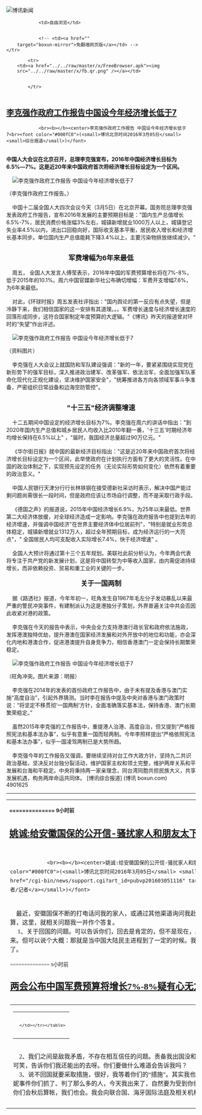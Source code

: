 

<img src="../../raw/master/x/logo_40.gif" alt="博讯新闻"/>
<table>
    <tr>
                
                <td>自由浏览</td>
        
        
                <!-- <td><a href=""
        target="boxun-mirror">免翻墙网页版</a></td> -->
    </tr>
    
            <tr>
        <td><a href="../../raw/master/x/FreeBrowser.apk"><img
        src="../../raw/master/x/fb.qr.png" /></a></td>

        
            </tr>
</table>
<h2>
	<a href="http://www.boxun.com/news/gb/china/2016/03/201603051625.shtml" target="boxun-mirror">李克强作政府工作报告中国设今年经济增长低于7</a>
</h2>
<p><tr>
<td class="F11" colspan="2" style="line-height:18pt; font-family:宋体; font-size: 12pt;padding:10px;border-top:0"> 

                <br><b></b><center>李克强作政府工作报告 中国设今年经济增长低于7<br><font color="#000fC0">(<small>博讯北京时间2016年3月05日</small> <small>综合报道</small>)</font>
</center>
                <!--bodystart--> <br><b> 中国人大会议在北京召开，总理李克强宣布，2016年中国经济增长目标为6.5%―7%。这是近20年来中国政府首次将经济增长目标设定为一个区间。</b><br>
    <br>
    <img src="http://www.boxun.com/news/images/2016/03/201603051625china1.jpg" alt="李克强作政府工作报告 中国设今年经济增长低于7"><p>（李克强作政府工作报告。）<br>
    <br>
    中国十二届全国人大四次会议今天（3月5日）在北京开幕。国务院总理李克强发表政府工作报告，宣布2016年发展的主要预期目标是："国内生产总值增长6.5%-7%，居民消费价格涨幅3%左右，城镇新增就业1000万人以上，城镇登记失业率4.5%以内，进出口回稳向好，国际收支基本平衡，居民收入增长和经济增长基本同步。单位国内生产总值能耗下降3.4%以上，主要污染物排放继续减少。"<br>
    <br></p>
<center><font size="4"><b>军费增幅为6年来最低</b></font></center>
<br>
    周五， 全国人大发言人傅莹表示，2016年中国的军费预算增长将在7%-8%，低于2015年的10.1%。周六中国官媒新华社公布确切增幅：军费开支增幅7.6%，为6年来最低。<br>
    <br>
    对此，《环球时报》周五发表社评指出："国内舆论的第一反应有点失望，但是冷静下来，我们相信国家的这一安排有其道理。。。军费增长速度与经济增长速度的回落形成同步，这符合国家制定年度预算的大逻辑。"《博讯》昨天的报道曾对环时的“失望”作出评述。<br>
    <br>
    <img src="http://www.boxun.com/news/images/2016/03/201603051625china2.jpg" alt="李克强作政府工作报告 中国设今年经济增长低于7"><p>（资料图片）<br>
    <br>
    李克强在人大会议上就国防和军队建设强调："新的一年，要紧紧围绕实现党在新形势下的强军目标，深入推进政治建军、改革强军、依法治军，全面加强军队革命化现代化正规化建设，坚决维护国家安全"，"统筹推进各方向各领域军事斗争准备，严密组织日常战备和边海空防管控"。<br>
    <br></p>
<center><font size="4"><b>"十三五"经济调整增速</b></font></center>
<br>
    十二五期间中国设定的经济增长目标为7%。李克强在周六的讲话中指出："到2020年国内生产总值和城乡居民人均收入比2010年翻一番，'十三五'时期经济年均增长保持在6.5%以上" ，"届时，我国经济总量超过90万亿元。"<br>
    <br>
    《华尔街日报》就中国的最新经济目标指出："这是近20年来中国政府首次将经济增长目标设定为一个区间，此举使政府在计划执行方面有了更大的灵活性。在中国的政治体制之下，实现预先设定的任务（无论实际形势如何变化）依然有着重要的政治意义。"<br>
    <br>
    中国人民银行天津分行行长林铁钢在接受德新社采访时表示，解决中国产能过剩问题尚需很长一段时间，但是政府应该让市场自行调整，而不是采取行政手段。<br>
    <br>
    《德国之声》的报道说，2015年中国经济增长6.9%，为25年以来最低。世界第二大经济体放缓，对全球经济造成一定影响。李克强在政府报告中也提到去年的经济增速，并强调中国经济"在世界主要经济体中位居前列"，"特别是就业形势总体稳定，城镇新增就业1312万人，超过全年预期目标，成为经济运行的一大亮点"，" 全国居民人均可支配收入实际增长7.4%，快于经济增速" 。<br>
    <br>
    全国人大预计将通过第十三个五年规划。美联社此前分析认为，今年两会代表将专注于共产党的新发展计划，这是将中国转型为中等收入国家，由内需促进持续增长，而非依赖投资、贸易和重工业的关键的一步。<br>
    <br><center><font size="4"><b>关于一国两制</b></font></center>
<br>
    据《路透社》报道，今年年初一，旺角发生自1967年毛左分子发动暴乱以来最严重的警民冲突事件，有建制派认为这是港独分子策划，外界普遍关注中共会否因此收紧对港的政策。<br>
    <br>
    李克强在今天的报告中表示，中央会全力支持港澳行政长官和政府依法施政，发挥港澳独特优劫，提升港澳在国家经济发展和对外开放中的地位和功能，亦会深化内地和港澳合作，促进港澳提升自身竞争力，相信香港澳门一定会保持长期繁荣稳定。<br>
    <br>
    <img src="http://www.boxun.com/news/images/2016/03/201603051625china3.jpg" alt="李克强作政府工作报告 中国设今年经济增长低于7"><p>（旺角冲突。图片来源：明报）<br>
    <br>
    李克强在2014年的发表的首份政府工作报告中，由于未有提及香港与澳门实施“高度自治”，引起外界猜测。当时李在报告中提及中央对香港与澳门政策时说：“将坚定不移贯彻‘一国两制’方针，全面准确落实基本法，保持香港、澳门长期繁荣稳定。”<br>
    <br>
    虽然2015年李克强的工作报告中，重提港人治港、高度自治，但又提到“严格按照宪法和基本法办事”，似乎有意重一国而轻两制。今年李照样提出“严格依照宪法和基本法办事”，似乎一国凌驾两制已是大势所趋。<br>
    <br>
    李克强今年的工作报告又强调，要继续坚持对台工作大政方针，坚持九二共识政治基础，坚决反对台独分裂活动，维护国家主权和领土完整，维护两岸关系和平发展和台海和平稳定。中央将秉持两一家亲理念，同台湾同胞共担民族大义，共享发展机遇，构务两岸命运共同体。
 [博讯综合报道] <!--bodyend-->(博讯 boxun.com) <br><!-- http://upload.bx.tl/news/temp14/201603050121511.jpg http://upload.bx.tl/news/temp14/201603050123281.jpg http://upload.bx.tl/news/temp14/201603050123282.jpg--> 4901625       
</p>
<hr>
<table width="620"><tr><td>
<b></p>
<p>
	<small> ============== 9小时前</small>
</p><h2>
	<a href="http://www.boxun.com/news/gb/pubvp/2016/03/201603051116.shtml" target="boxun-mirror">姚诚:给安徽国保的公开信-骚扰家人和朋友太下作</a>
</h2>
<p><tr><td class="F11" colspan="2" style="line-height:18pt; font-family:宋体; font-size: 12pt;padding:10px;border-top:0"> 

                <br><b></b><center>姚诚:给安徽国保的公开信-骚扰家人和朋友太下作<br><font color="#000fC0">(<small>博讯北京时间2016年3月05日</small> <small>首发 - <a href="/cgi-bin/news/support.cgi?art_id=pubvp201603051116" target="_new">支持此文作者/记者</a></small>)</font>
</center>
                <!--bodystart-->      <br>
    最近，安徽国保不断的打电话问我的家人，或通过其他渠道询问我赴美后的情况及今后的打算，这里，就相关问题我一并作个答复。<br>
     1、关于回国的问题。可以告诉你们，回去是肯定的，但不是现在，具体的日期我也定不下来。但可以说个大概：那就是当中国大陆民主进程到了一定的时候。我想这个日子也不会太远了。 
<table cellpadding="4" align="left" border="0" width="300" height="250"><tr><td>
<table cellpadding="2" cellspacing="0" border="0"><tr><td align="center" style="line-height:18pt; font-family:宋体; font-size: 10pt;padding:10px;border-top:0">

<!-- boxun.com_300x250_article-embed_chinese -->

<!-- boxun.com_300x250_article-embed_chinese -->
<div id="box006">
<script type="text/javascript">

</script>
</div>


     </td></tr></table>
</td></tr></table>
<br>
                       2、我们之间是敌我矛盾，不存在相互信任的问题。责备我出国没和你们打招呼，想想都可笑，告诉你们我还能出的去呀。你们要做什么难道会告诉我吗？<br>
    3、说不回国就要采取措施，很好，我等着你们的“措施”。其实我也有自己的“措施”。安妮事件你们抓了、判了那么多的人，今天我出来了，自然要为受到你们迫害的朋友们伸冤，你们会秋后算帐，我们也会。我会向联合国、海牙国际法庭及相关机构控告你们。<br>
    4、我没偷没抢，没杀人没放火，却因政治原因坐了两次牢。我帮助被拐儿童寻亲，做好事，做善事，你们不让；我在网上写点转点东西，你们恐哧；我和朋友吃个饭你们说是“饭醉”，一到你们认为的敏感日子就被旅游、被喝茶，住酒店你们骚扰，来个朋友说是传销，想抓就抓，毫无人性。我操，这还是人过的日子吗？（对不起，我爆粗口了）今天我好不容易跑了出来，怎么可能还会自投罗网？<br>
        5、来到美国后，我享受了自由，我不再担心因言而获罪了，不会再有警察敲门跟踪了，更不会无缘无故的进拘留所、看守所了。<br>
    最后，也奉劝你们几句：你们其实都是工具，捧着这碗饭，但完全可以将枪口抬高一寸，给自己留条后路，要知道中国的民主进程是任何人也阻挡不了的。我的行为只代表我自己，与家人和朋友无关。在此，也希望你们搞清眼前的状况，我现在并不在你们的战区，有种就</td></tr></p>
<p>
	<small> ============== 9小时前</small>
</p><h2>
	<a href="http://www.boxun.com/news/gb/china/2016/03/201603041714.shtml" target="boxun-mirror">两会公布中国军费预算将增长7%-8%疑有心无力</a>
</h2>
<p><tr>
<td class="F11" colspan="2" style="line-height:18pt; font-family:宋体; font-size: 12pt;padding:10px;border-top:0"> 

                <br><b></b><center>两会公布中国军费预算将增长7%-8% 疑有心无力<br><font color="#000fC0"><small>(博讯北京时间2016年3月04日 综合报道)</small></font>
</center>
            <!--bodystart-->      <img src="http://www.boxun.com/news/images/2016/03/201603041714china1.jpg" alt="两会公布中国军费预算将增长7%-8% 疑有心无力"><br>（中国军费预算普遍低于外界之前的预期。资料图片）<br>    <br>    今天（3月4日），中国全国人大四次会议新闻发言人、中国前外交部副部长傅莹表示，中国今年的军费预算将保持增长，但是增长的幅度比前几年要低，在7%-8%之间。<br>    <br>    今天上午在北京人民大会堂进行的中国全国人大四次会议新闻发布会上，傅莹回答外媒记者有关军费预算情况时给出的大致数据。称最后的具体数据将于3月5号开幕的人大会议上宣布。<br>    <br>    早前香港《南华早报》曾预计今年中国的国防预算增幅会在20%左右。中共《环球时报》随后发出回应，称并不敢奢望20%，但两位数的增长是要保持的。但是看来主子无暇顾及环时脸面，今天傅莹公布的数字打了环时一记耳光。<br>    <br>    环时今天发表“社评”，只能用软弱无力的辩解口气为7％－8％区间洗了一下地，称不到两位数的增长说明“中国决策者对国防力量保持强劲发展势头并且有能力捍卫国家安全充满信心。”还说明“国家重视经济建设和社会建设，致力于改善民生，视解决好国内矛盾为国家长治久安的战略出发点。”<br>    <br>    去年，中国的军费增长为10.1%，路透社说，约百分之7.5的增幅将是2010年来首次个位数的增长。<br>    <br><b><img src="http://www.boxun.com/news/images/2016/03/201603041714china2.jpg" alt="两会公布中国军费预算将增长7%-8% 疑有心无力"><br>（在经济下行的前提下，美国曾质疑中国是否还有钱发展军力。）</b><br>    <br>    《南华早报》早前的报道援引消息人士的话称，中国军费增加的可能原因包括了在东海和南海与邻国和美国的关系紧张加剧，这会让北京大幅增加国防预算。另外在全面军改的背景下，增加的国防预算要满足解放军军改中大量裁军和改进作战效率所需的开支。<br><br><b>但据一名接近军方的消息人士向南早表示，对30万被裁官兵的补偿所需款项将不会被计入今年的国防预算，而这笔补偿款项的数额也不会公开。并且该消息在大陆网络上不允许被评论。</b><br>    <br>    据BBC报道，傅莹解释称，中国国防费预算的制定主要是考虑两个因素：一是中国国防建设的需要；二是中国经济发展的情况和财政收入的情况。<br>    <br>    2015年，中国国防预算同比增加了10.1%，为8869亿元人民币（约1361亿美元）。2014年的增幅为12.2%；2013年为10.7%。<br>    <br>    横向对比世界其它国家国防预算发现，美国2015年的国防预算为5970亿美元，约为中国的5倍。<br>    <br>    据德国之声说，中国领导人经常试图将国防开支与经济快速增长挂钩，为军队现代化提供依据。而过去一年中国GDP增长为6.9%，创25年来新低，预计2016年将继续放缓。<br>    <br>    所以现在公布的军费预算向GDP的增幅靠拢，可能仅仅在表达一个无奈的姿态。<br><br><b>德国之声说，尽管军费增长降低，但是随着中国周边局势日益紧张，中国从未吝啬对军队组建的投入，尤其在东、南海有争议海域。</b><br>    <br>    BBC的报道说，今年的2月下旬，澳大利亚总理特恩布尔表示为了应对中国在亚太地区的崛起，澳大利亚将在未来十年增加300亿澳元（约220亿美元）的国防预算。到2021至2022年，澳洲国防开支将增至1950亿澳元（约1426亿美元）。<br>    <br>    去年9月，中国国家主席习近平宣布，到2017年将裁军30万。裁军之后，解放军兵力将降至200万左右，但仍然是世界上规模最大的军队。<br>    <br>    但是，德媒分析，军改也引发了反对派中军官和士兵对其职位的担忧。<br><br> [博讯综合报道]  <!--(Modified on 2016/3/04)--> <!--bodyend-->       
           (博讯 boxun.com) <br><!-- http://upload.bx.tl/news/temp14/201603040204331.jpg http://upload.bx.tl/news/temp14/201603040211231.jpg--> 2171714       
<hr>
<table width="620"><tr><td>
<b></p>
<p>
	<small> ============== 1天前</small>
</p><h2>
	<a href="http://www.boxun.com/news/gb/china/2016/03/201603030103.shtml" target="boxun-mirror">独家：中纪委对辽宁杀回马枪矛头直指前省长陈政高请看博讯热点：反腐打老虎</a>
</h2>
<p><tr>
<td class="F11" colspan="2" style="line-height:18pt; font-family:宋体; font-size: 12pt;padding:10px;border-top:0"> 

                <br><b></b><center>独家：中纪委对辽宁杀回马枪 矛头直指前省长陈政高<br><font color="blue" size="2">请看博讯热点：<a href="/hot/tiger.shtml">反腐打老虎
</a></font><br><font color="#000fC0">(<small>博讯北京时间2016年3月03日</small> <small>首发 - <a href="/cgi-bin/news/support.cgi?art_id=china201603030103" target="_new">支持此文作者/记者</a></small>)</font>
</center>
                <!--bodystart-->     <img src="http://www.boxun.com/news/images/2016/03/201603030103china1.jpg" alt="独家：中纪委对辽宁杀回马枪 矛头直指前省长陈政高"><p>（陈政高在此轮巡视中是否能保不倒受到关注。资料图片）<br>
    <br>
    【博闻社独家】上月23日，中纪委公布2016年首轮巡视32家机构名单，同时宣布对辽宁、安徽、山东、湖南4省进“回头看”。据博闻社独家信报，中纪委对4个省“杀回马枪”是有针对性的。其中问题最多的辽宁省，官场已然大乱，多名高官被拿下。中纪委的矛头直接指向的则是这些落马高官的后台，前辽宁省长、现城乡住建部部长陈政高。<br>
    <br>
    辽宁政界人士对博闻社透露，中纪委对辽宁省杀回马枪，目的是要彻底揭开辽宁官场腐败盖子。巡视组长周六(27日)在辽宁召开动员会，辽宁党政高官会部与会听训视。巡视组长叶青纯指，此轮巡视是政治巡视，不是业务巡视。巡的是党组织和党员领导干部，发现问题，挖出根源，形成震慑。<br>
    <br>
    <img src="http://www.boxun.com/news/images/2016/03/201603030103china2.jpg" alt="独家：中纪委对辽宁杀回马枪 矛头直指前省长陈政高"></p>
<p>（巡视组日前在辽宁开动员会。）<br>
    <br>
    叶青纯指，巡视组将加强对政治纪律和政治规矩执行情况的监督检查，对没有发现的问题再发现，对尚未深入了解的问题再了解，确保问题见底；加强对上一轮巡视整改情况的监督检查，在“件件有着落”上较真，强化整改主体责任，对整改不力、敷衍整改的，抓住典型，严肃追责。<br>
    <br>
    据知情者向博闻社透露，中纪委上轮对辽宁省巡视虽拿下了一批贪官，但并未从根本上触动辽宁问题的质实，这个实质实际上指的是辽宁官场前任领导人遗留下来的“党内搞派、团团伙伙、结党营私”问题。尤其是前任省长陈政高在位时，拉帮结派形成的“辽宁帮”，没有被彻底摧垮，动筋未动骨，余毒还在。<br>
    <br>
    <img src="http://www.boxun.com/news/images/2016/03/201603030103china3.jpg" alt="独家：中纪委对辽宁杀回马枪 矛头直指前省长陈政高"></p>
<p>（陈政高心腹杨亚洲率先落马。）<br>
    <br>
    中纪委此番回马枪抵达辽宁后第三天即对外宣布，沈阳市副市长杨亚洲正接受组织审查。53岁的杨亚洲毕业于大连工学院水利系，长期在沈阳为政，是陈政高主政沈阳时一手提拔起来的。据知情人士的消息指，陈政高的几个金刚之一，原辽宁鞍山市委书记谷春利在被罢免人大代表后，也已于近日被批捕。习近平以前曾告诫的“辽宁干部要讲纪律，讲规矩、诚信”，实则指的就是陈政高的这个“辽宁帮”。<br>
    <br>
    据悉，中央巡视组将在辽宁展开工作2个月。主要受理反映辽宁省级领导班子及其成员、下一级党组织领导班子主要负责人和重要岗位领导干部问题的来信来电来访内容，重点关注违反政治纪律、组织纪律、廉洁纪律、群众纪律、工作纪律、生活纪律等方面的举报和反映。辽宁官场高官、尤其是陈政高“辽宁帮”的干部成员，几已处于朝不保夕的状态中。<br>
    <br>
    （博闻社原文报道链接：<a href="http://bowenpress.com/news/bowen_71695.html" style="color:red;">《中纪委对辽宁“杀回马枪” 矛头直指前省长陈政高》</a>）
 [博讯首发,转载请注明出处]- <a href="/cgi-bin/news/support.cgi?art_id=china201603030103" target="_new">支持此文作者/记者</a><!--bodyend-->(博讯 boxun.com) <br><!-- http://upload.bx.tl/news/temp14/201603020959441.jpg http://upload.bx.tl/news/temp14/201603020959442.jpg http://upload.bx.tl/news/temp14/201603020959443.jpg--> 170103       
</p>
<hr>
<table width="620"><tr><td>
<b></p>
<p>
	<small> ============== 2天前</small>
</p><h2>
	<a href="http://www.boxun.com/news/gb/pubvp/2016/03/201603031957.shtml" target="boxun-mirror">习近平--第四代“领导核心”的强势与脆弱请看博讯热点：习近平观察</a>
</h2>
<p><tr>
<td class="F11" colspan="2" style="line-height:18pt; font-family:宋体; font-size: 12pt;padding:10px;border-top:0"> 

                <br><b></b><center>习近平--第四代“领导核心”的强势与脆弱<br><font color="blue" size="2">请看博讯热点：<a href="/hot/xijinping.shtml">习近平观察
</a></font><br><font color="#000fC0">(<small>博讯北京时间2016年3月03日</small> <small>综合报道</small>)</font>
</center>
                <!--bodystart-->     <div align="center"><img src="http://upload.bx.tl/news/temp14/201603030442531.png" width="500"></div>（习近平和他的前任。）<br>
    <br>
    中国官方新闻媒体上越来越多见的出现将习近平称为“核心”领导人的说法。这位红二代出身的国家领导人作为中共第四代领导核心的地位，有可能在今年中国的两会上得到确立。但是有学者的看法认为，“领导核心”的头衔表现了习近平强大，同时也表现出了他的虚弱。<br>
    <br>
    美国外交关系协会的亚洲部主任易明（Elizabeth Economy）即认为，确定习近平的领导核心地位，等于是给自1976年毛泽东去世后中共执行的"集体领导制"打进了一枚楔子。<br>
    <br>
    自习近平上台以后，就不停的给自己加上各种头衔，除了总书记、国家与军委主席等国家要职，还兼中央党校校长，国安委员会委员长，以及改革、外事、对台和财经四个领导小组组长。民间则给出看似亲热的“习大大”的称呼。<br>
    <br>
    这种情况在其它国家似乎并不多见，但在这个一党执政的国家，习近平的一些看法有时候可能直接就会变成政府下达的政策和命令。这显示出，在过去的几年里，习已为自己积累了巨大的决策权力，并且这一趋势一直在延续。<br>
    <br>
    被呼为"领导核心"之后，习近平的地位将与中共前总书记江泽民并齐。核心的提法同样也会让人联想起江的前任--邓小平。在涉及到个人权威的问题上，人们习惯于将习近平和邓小平做比较，而看起来习自己则似乎更愿意向毛看齐。<br>
    <br>
    <img src="http://www.boxun.com/news/images/2016/03/201603031957pubvp2.jpg" alt="习近平--第四代“领导核心”的强势与脆弱"><p>（被习拿下的同为“红二代”的政治对手薄熙来。）<br>
    <br>
    习近平成功地打击削弱了政治局内部政治对手的党羽与连带关系，比如他从未停止排挤胡锦涛手下的"团派"。<br>
    <br>
    “核心”称呼的出现之后，下一步大概会在官方媒体上看到"紧密团结在以习近平总书记为核心的党中央周围"之类的表述，不久的将来，在人民大会堂里看到出现类似话语的标语条幅，也不用大惊小怪。<br>
    <br>
    始作俑者是今年2月3日，中共西藏自治区党委书记陈全国在八届自治区纪委第七次全体会议上表示，"坚决在思想上政治上行动上与以习近平同志为总书记的党中央保持高度一致，坚定维护、拥戴、忠诚于习近平总书记这个核心。。。"黑龙江、江苏、海南以及江苏等地的地方领导随后也纷纷做出类似的表述。<br>
    <br>
    这种对习近平的个人崇拜和80年代中国对邓小平的个人崇拜十分相像。区别可能在于如今还不能完全看出对习的崇拜是否缘于向对邓那样的真心。如今，在北京天安门广场上已经可以买到印有习头像的旅游纪念品。上台之后，至少有五本有关他讲话或者论述摘编的书籍出版，其中两本与军队建设有关。<br>
    <br>
    习近平似乎有一种自信，认为自己可以控制影响中国政府以及公众舆论甚至审美方向。这份自信甚至让他向一贯表现狗血的中国足球队提出赢球的要求，也让他提出今后中国各地不准再修建类似央视“大裤衩”之类“奇怪造型”的建筑物。<br>
    <br>
    为收束权力清理异己，习倡导掀起了在中国全国的反腐运动，拿下约1500名贪腐官员，这其中有超过150名高级官员。成效“卓著”。<br>
    <br>
    英国诺丁汉大学中国政策研究所教授曾锐生（Steve Tsang）说："习近平积聚权力是不仅只为了他自己的利益考虑呢？只有时间才能证明一切。"曾锐生认为，习近平想在历史上"留下他自己的印迹"，而不是像一些前任那样随便应付几年、不求有功但求无过而已。<br>
    <br>
    但是，习近平越来越高的地位同样也有可能去限制对他的批评意见的表达。<br>
    <br>
    <img src="http://www.boxun.com/news/images/2016/03/201603031957pubvp3.jpg" alt="习近平--第四代“领导核心”的强势与脆弱"></p>
<p>（180万煤钢行业工人面临下岗。）<br>
    <br>
    据德媒的观察，当前习近平领导下的中国作为世界第二大经济体，2016年的经济增速很有可能低于7%。与此同时，765万应届毕业生和在即将关停的煤炭钢铁企业工作的180万工人的下岗，都将给中国劳动力市场带来极为巨大的压力。单是出口需求减少一项，就有可能引起中国国内更猛烈的动荡与不安。每年中国政府在维稳方面花费的经费，金额已经高达数十亿美元。<br>
    <br>
    股市的动荡以及错误的货币政策则有可能让外界质疑中国官方对经济的管理能力。加上中共对律师、人权活动人士以及其它公民组织的打压都表明中共党内深深地缺乏安全感。<br>
    <br>
    新年伊始，中国在南海咄咄逼人的动作损害了中国同美国以及东南亚利益相关国家的关系。<br><br><b>美国外交关系协会亚洲部主任易明说，增添"领导核心"的头衔同时表示了一种强大和一种虚弱。她预测，除非习近平在经济和社会问题上取得进展，否则他的强大权力带来的干扰只会促成同样大的反作用力。</b><br>
    <br>
    易明女士说：“说这是一种强大的表现是因为，无论是通过令人钦佩还是令人恐惧的方式，不管怎么说他得到足够的支持获得一个真正具有权威性的领导人的地位。说到虚弱的表现，习近平感觉他需要保持一种额外附加的权力的象征，而且他觉得有必要继续加大政治打压的力度，而一个真正自信的、合法的领导人是不需要这些的。”
 [博讯综合报道] <!--bodyend-->(博讯 boxun.com)</p>
<center><font size="2" color="#C0C0C0">(本文只代表作者或者发稿团体的观点、立场)</font></center> <!-- http://upload.bx.tl/news/temp14/201603030442531.png http://upload.bx.tl/news/temp14/201603030442532.jpg http://upload.bx.tl/news/temp14/201603030451251.jpg--> 3591957       
<hr>
<table width="620"><tr><td>
<b></p>
<p>
	<small> ============== 2天前</small>
</p><h2>
	<a href="http://www.boxun.com/news/gb/china/2016/03/201603031741.shtml" target="boxun-mirror">掺水民意调查粉饰习近平互联网管制的“正当性”</a>
</h2>
<p><tr>
<td class="F11" colspan="2" style="line-height:18pt; font-family:宋体; font-size: 12pt;padding:10px;border-top:0"> 

                <br><b></b><center>掺水民意调查粉饰习近平互联网管制的“正当性”<br><font color="#000fC0">(<small>博讯北京时间2016年3月03日</small> <small>综合报道</small>)</font>
</center>
                <!--bodystart-->     <div align="center"><img src="http://upload.bx.tl/news/temp14/201603030234491.jpg" width="500"></div>（大陆网络对意见的压制。资料图片）<br>
    <br>
    中国民调公司零点研究咨询集团近日公布1月份进行的一项有关2015年网络生态环境变化的民意调查结果称，网民中98.1% 拥护国家主席习近平提出的治网主张。但该民调结果被舆论广泛质疑。被指令人难以相信，水分十足。<br>
    <br>
    据官媒中国网3月2日报道，零点研究咨询集团今年一月底的民调对全国50个大城市12,600名大专以上学历的网民，就2015年网络生态环境变化所进行的调查显示， 98.1% 的人表示拥护中国国家主席习近平提出的治网主张。<br>
    <br>
    在海外的中国学者廖然表示，这项民调得出的数据都如此之高，有点难以令人相信：<br>
    <br>
    “因为在任何一个社会、人们在任何问题上哪怕有70%左右的相同看法都不大可能，更何况98.1%的支持率。<br>
    <br>
    所谓的“治网主张”，是习近平在去年12月的乌镇 “第二届世界互联网大会”上提出的。报道说，调查显示，网民对7项网络治理行动的支持率均在9成以上。其中，高达96.9%网民对开展“护苗2015•网上行动”表示支持，支持率最高。此外，92.5%网民对政府依法治理好网络有信心，94.5%网民对中国网络健康发展有信心。<br>
    <br>
    中国政府去年12月16日在在浙江乌镇举办第二届“世界互联网大会”（The World Internet Conference），中国国家主席习近平在主旨讲话中敦促各国尊重“网络主权”。习近平说，各国应当“坚持一些原则”，其中包括尊重各国的“网络主权”。习近平还说，“应该尊重各国自主选择网络发展道路、网络管理模式、互联网公共政策和平等参与国际网络空间治理的权利。”<br>
    <br>
    包括“无国界记者”（Reporters without Borders）在内的国际非政府组织呼吁西方企业和政府抵制出席中国举办的互联网大会，因为出席这样的会议会使他们成为一个管控互联网的政府的同谋。<br>
    <br>
    国际特赦组织（Amnesty International）也在大会开幕前呼吁各国科技公司拒绝中国提出的管控互联网规则。
 [博讯综合报道] <!--bodyend-->(博讯 boxun.com) <br><!-- http://upload.bx.tl/news/temp14/201603030234491.jpg--> 291741       
<hr>
<table width="620"><tr><td>
<b></p>
<p>
	<small> ============== 2天前</small>
</p><h2>
	<a href="http://www.boxun.com/news/gb/china/2016/03/201603031628.shtml" target="boxun-mirror">中共军队或又见大老虎范长龙廖锡龙吐赃款豁免追究请看博讯热点：军队高层</a>
</h2>
<p><tr><td class="F11" colspan="2" style="line-height:18pt; font-family:宋体; font-size: 12pt;padding:10px;border-top:0"> 

                <br><b></b><center>中共军队或又见大老虎 范长龙廖锡龙吐赃款豁免追究<br><font color="blue" size="2">请看博讯热点：<a href="/hot/armytiger.shtml">军队高层
</a></font><br><font color="#000fC0">(<small>博讯北京时间2016年3月03日</small> <small>首发 - <a href="/cgi-bin/news/support.cgi?art_id=china201603031628" target="_new">支持此文作者/记者</a></small>)</font>
</center>
                <!--bodystart-->      【博闻社独家】中共军队改革大局已定，但反贪打虎未了。香港出版最新一期《博讯》月刊透露，现任军委副主席范长龙、已退役的前中央军委委员兼总后勤部长廖锡龙，分</td></tr></p>
<p>
	<small> ============== 2天前</small>
</p><h2>
	<a href="http://www.boxun.com/news/gb/china/2016/03/201603031747.shtml" target="boxun-mirror">中共军队又现大老虎身影范长龙廖锡龙退赃款免追究请看博讯热点：军队高层</a>
</h2>
<p><tr><td class="F11" colspan="2" style="line-height:18pt; font-family:宋体; font-size: 12pt;padding:10px;border-top:0"> 

                <br><b></b><center>中共军队又现大老虎身影 范长龙廖锡龙退赃款免追究<br><font color="blue" size="2">请看博讯热点：<a href="/hot/armytiger.shtml">军队高层
</a></font><br><font color="#000fC0">(<small>博讯北京时间2016年3月03日</small> <small>首发 - <a href="/cgi-bin/news/support.cgi?art_id=china201603031747" target="_new">支持此文作者/记者</a></small>)</font>
</center>
                <!--bodystart-->      【博闻社独家】中共军队改革大局已定，但反贪打虎未了。香港出版最新一期《博讯》月刊透露，现任军委副主席范长龙、已退役的前中央军委委员兼总后勤部长廖锡龙，分</td></tr></p>
<p>
	<small> ============== 2天前</small>
</p><h2>
	<a href="http://www.boxun.com/news/gb/china/2016/03/201603031636.shtml" target="boxun-mirror">中共军队又现大老虎身影范长龙廖锡龙吐赃款免追究请看博讯热点：军队高层</a>
</h2>
<p><tr><td class="F11" colspan="2" style="line-height:18pt; font-family:宋体; font-size: 12pt;padding:10px;border-top:0"> 

                <br><b></b><center>中共军队又现大老虎身影 范长龙廖锡龙吐赃款免追究<br><font color="blue" size="2">请看博讯热点：<a href="/hot/armytiger.shtml">军队高层
</a></font><br><font color="#000fC0">(<small>博讯北京时间2016年3月03日</small> <small>首发 - <a href="/cgi-bin/news/support.cgi?art_id=china201603031636" target="_new">支持此文作者/记者</a></small>)</font>
</center>
                <!--bodystart-->      【博闻社独家】中共军队改革大局已定，但反贪打虎未了。香港出版最新一期《博讯》月刊透露，现任军委副主席范长龙、已退役的前中央军委委员兼总后勤部长廖锡龙，分</td></tr></p>
<p>
	<small> ============== 2天前</small>
</p><h2>
	<a href="http://www.boxun.com/news/gb/pubvp/2016/03/201603020933.shtml" target="boxun-mirror">中共五毛对海外民运新玩法：出书泼粪、定点斩首请看博讯热点：白色恐怖</a>
</h2>
<p><tr><td class="F11" colspan="2" style="line-height:18pt; font-family:宋体; font-size: 12pt;padding:10px;border-top:0"> 

                <br><b></b><center>中共五毛对海外民运新玩法：出书泼粪、定点斩首<br><font color="blue" size="2">请看博讯热点：<a href="/hot/national_terror.shtml">白色恐怖
</a></font><br><font color="#000fC0">(<small>博讯北京时间2016年3月02日</small> <small>首发 - <a href="/cgi-bin/news/support.cgi?art_id=pubvp201603020933" target="_new">支持此文作者/记者</a></small>)</font>
</center>
                <!--bodystart-->              李  方<br>
    <br><br><b>两本粪书，五毛史上的“里程碑”</b><br>
    <br>
    最近，中共五毛在海外取得了两项里程碑式的巨大进步和成功，编辑出版了两本书，开始前所未有的使用书本攻击民运界。相较以前的文章、短评泼粪，书本显然份量大为增强，好似鸟毛换了砖头，鸟枪换了导弹。目前已经出品的两块砖头，一块砸向魏京生、王丹、胡平等27位民运届知名人士，甚至连方励之、刘宾雁等去世的前辈也拉出来“鞭尸”。另一块砖头，目标主要锁定民运界最活跃的人物之一――盛雪。<br>
    <br>
    这两本书是：《婆娑谍影》和《民运黑洞》。<br>
    <br>
        《婆娑谍影》封面<br>
    <div align="center"><img src="http://upload.bx.tl/news/temp14/201603011817301.png" width="500"></div>
<br>
    <br>
    《婆娑谍影》攻击名单中，列第九名的居然是在民运界不大知名的桂敏海。书中显示对他的个人研究相当透彻，比他的一些友人了解还多。对这多达27人的详细研究、调查，显然不是个人行为，海外会有哪个人吃饱了没事干，去专业调查那么多人的根底？同时，又有哪个人闲了没事，去花钱出版这种显然出力不讨好，根本不可能有钱赚的书籍？<br>
    <br>
        《婆娑谍影》内封和目录<br>
    <img src="http://www.boxun.com/news/images/2016/03/201603020933pubvp2.jpg" alt="中共五毛对海外民运新玩法：出书泼粪、定点斩首"><p><br>
    <img src="http://www.boxun.com/news/images/2016/03/201603020933pubvp3.jpg" alt="中共五毛对海外民运新玩法：出书泼粪、定点斩首"></p>
<p><br>
    <br>
    显然这背后有中共情报机构的身影。没有专业调查机构的支持，没有机构资金的支持，这本书不可能出版出来。<br>
    <br>
    这本书出版时间是2015年10月，出版商香港东方时代出版社，发行商香港田园书屋。书本厚达389页，以 “贾书祺”为笔名，目标人物27人，每人一篇十余页。文中多人被污蔑和美国情治机构、台湾情治机构合作，或受美国情治机构、台湾情治机构派遣，并饱含人身攻击、诽谤及色情，多处用语之恶，情节之不堪，令人惊骇。其他涉及的人如：柴玲、沈彤、陈一谘、苏绍智、张伟国、韩东方、贝岭、陈破空、杨建利、盛雪、心语、蔡咏梅、孟浪、曾建元、王艾、于浩成(已故) 、陈奎德、张晓刚、潘永忠、王锴、蔡楚、徐文立、黄河清(已故) 等等。<br>
    <br>
    这本书好比是中共的泼粪机枪，对民运界知名群体进行了一次集中扫射。观其目的，应该就是继续搞臭他们，令其在海内外进一步“身败名裂”，丧失领导力，使民运界各个山头继续裂解，继续纷争，进一步碎片化，直至最终丧失对中共王朝的威胁。<br>
    <br>
    此书面世没几天，桂敏海失踪，由此掀开了惊动中外的铜锣湾书店失踪事件大幕。<br>
    <br><br><b>《民运黑洞》，盛雪困在洞中央</b><br>
    <br>
        《民运黑洞》在iTunes上的封面和简介<br>
    <img src="http://www.boxun.com/news/images/2016/03/201603020933pubvp4.jpg" alt="中共五毛对海外民运新玩法：出书泼粪、定点斩首"></p>
<p><br>
    <br>
    第二本五毛著作《民运黑洞》，2016年元月面世，是一本开放式电子书，放在Apple ibooks 上，免费下载。不收钱当然是为了方便“群众”，让更多人阅览，而且还可以随时更改、抽换其中内容，也就是换“粪”。<br>
    <br>
    这本书一上线，以笔名“小平头”为代表的泼粪手，立即在他们所能够到达的媒体空间敲锣打鼓，喊大家看书。一则“一睹为快，揭露盛雪之《民运黑洞》电子书横空出世”的帖子，顿时漫天飞舞，不仅在网站、论坛张帖，也通过他们掌握的大量电子邮件组群群发。到现在，这种牛皮糖广告还在散发中。<br>
    <br>
    《民运黑洞》的副标题是：“盛雪破坏民主原则精神实例选编”。作者采用集体署名：《民运黑洞》编辑组。<br>
    <br>
    有点文革时代文攻武斗的味道吧？<br>
    <br>
    书中称：<br>
    为了拔</p>
</td></tr></p>
<p>
	<small> ============== 3天前</small>
</p><h2>
	<a href="http://www.boxun.com/news/gb/china/2016/03/201603021810.shtml" target="boxun-mirror">薄熙来旧部吴文康上诉被驳回维持无期判决请看博讯热点：王立军、薄熙来</a>
</h2>
<p><tr>
<td class="F11" colspan="2" style="line-height:18pt; font-family:宋体; font-size: 12pt;padding:10px;border-top:0"> 

                <br><b></b><center>薄熙来旧部吴文康上诉被驳回 维持无期判决<br><font color="blue" size="2">请看博讯热点：<a href="/hot/wangjilun.shtml">王立军、薄熙来
</a></font><br><font color="#000fC0">(<small>博讯北京时间2016年3月02日</small> <small>综合报道</small>)</font>
</center>
                <!--bodystart--> <br><b> 官方新闻机构是本周才开始报道此事的，但吉林省高院网站上的裁定书早在1月8日就发布了。</b><br>
    <br>
    <img src="http://www.boxun.com/news/images/2016/03/201603021810china1.jpg" alt="薄熙来旧部吴文康上诉被驳回 维持无期判决"><p>（2013年，中共前高级领导人薄熙来在济南听取判决。图片来源：Reuters）<br>
    <br>
    中国东北的一家法院裁定，曾在薄熙来手下任职的吴文康涉嫌受贿罪被驳回上诉维持无期徒刑判决。而薄熙来本人目前仍在秦城监狱中服刑。<br>
    <br>
    2012年，曾任中共中央政治局委员、商务部部长和重庆市市委书记的薄熙来卷入了一起杀人丑闻。这是毛时代之后，共产党内部最令人震惊、最受关注的丑闻。薄熙来被免除重庆市委书记一职并开除党籍。2013年，法院在进行了一场戏剧化的审理后，以贪污和滥用职权的罪名判处薄熙来无期徒刑。<br>
    <br>
    2014年底，下级法院判处现年57岁的吴文康无期徒刑。同年，官方还没收了吴文康的个人财产。吉林省高级人民法院在网站上公布了对最新判决的官方解释，这让外界对薄熙来及其助手的腐败行为有了进一步的了解。<br>
    <br>
    与现任国家主席习近平一样，薄熙来也是一名典型的“红二代”。父亲薄一波被认为是共产党中国的开国元勋之一，曾任国务院副总理。在薄熙来调任主政重庆的四年多时间里，招摇的行事方式似乎对正在崛起的习近平造成了困扰。<br>
    <br>
    早前，薄熙来在大连担任市长期间，本文主角大连人吴文康成为其得力助手。2007年底，在被任命为重庆市委书记后，吴文康也被薄熙来带到了重庆，并担任了市委副秘书长和市委办公室厅主任的要职。<br>
    <br>
    2012年早些时候，一名美国外交官获得时任重庆市公安局长王立军的报信，说薄熙来的妻子谷开来通过下毒的方式杀害了一名英国商人。随后，王立军进入美国驻成都总领事馆“避难”并向党内高层官员自首。在接获当时总理温家宝的指示之后，4月10日，由中共中央纪律检查委员会对薄熙来立案调查。这名在党内树敌无数的“红二代”落马了。<br>
    <br>
    <img src="http://www.boxun.com/news/images/2016/03/201603021810china2.jpg" alt="薄熙来旧部吴文康上诉被驳回 维持无期判决"></p>
<p>（曾目睹薄熙来掌掴王立军的吴文康在法庭上。BBC）<br>
    <br>
    树倒猢狲散，对薄熙来手下的调查也随即进行。与薄案并发的薄的妻子谷开来也被判无期徒刑，王立军被判了15年有期徒刑。据东北这家法院的裁定书称，法院据当年的调查认为吴文康在1999年至2012年间，接受六名大连商人价值2020万元的贿赂，受贿罪名成立。就在薄熙来被开除党籍不久后的2012年10月，吴文康被正式羁押。<br>
    <br>
    根据法院的说法，在大连时，为了回报商人的贿赂，吴文康在“土地开发项目、承揽工程、商业贷款等方面”为贿赂方提供帮助。并且这些发生的时间早至1994年。不过，法院裁定书并未指明是否有商人的钱通过吴文康之手转到了薄熙来手里。<br>
    <br>
    吴文康的辩护律师试图以吴文康曾配合官方调查薄熙来的理由，请求对其宽大处理。但法院没有接受这个请求。<br>
    <br>
    东北法院称，在这些受贿事实中，吴文康曾帮大连一家房地产开发商的一个项目获得批准。作为回报，吴文康于1999年获得了一套价值30万元的房子。<br>
    <br>
    另外，在法庭2013年对薄熙来案宣布判决时称，吴文康曾在薄熙来的命令下，对举报薄的王立军手下的警察进行过非法调查。当时，王立军和几名同事正在秘密调查谷开来杀害英国商人尼尔・伍德(Neil Heywood)的事实。<br>
    <br>
    薄熙来案的判决书写道，是吴文康帮助谷开来从医生那里拿到了一份虚假的病情诊断证明，“诊断”说王立军“存在严重的抑郁状态”。在王立军向美国大使馆透露古开来杀人的相关消息后，谷开来曾四处传播这份诊断证明，试图降低他的可信度。<br>
    <br>
    作为薄熙来心腹的吴文康下马仿佛是个必然的结果，一路由大连跟随薄熙来到重庆。据他自己说，甚至亲眼目睹过薄熙来掌掴王立军，可见其有关薄的重重内幕，俱尽悉知。在王立军逃往成都美国总领事馆引发国际关注后，薄熙来被拉下马，吴文康的宦海生涯也走到了尽头。
 [博讯综合报道] <!--bodyend-->(博讯 boxun.com) <br><!-- http://upload.bx.tl/news/temp14/201603020307251.jpg http://upload.bx.tl/news/temp14/201603020307252.jpg--> 4241810       
</p>
<hr>
<table width="620"><tr><td>
<b></p>
<p>
	<small> ============== 3天前</small>
</p><h2>
	<a href="http://www.boxun.com/news/gb/china/2016/03/201603021723.shtml" target="boxun-mirror">两会政协会新闻发布会不拒“敏感问题”的官腔和谎言请看博讯热点：深度报道</a>
</h2>
<p><tr>
<td class="F11" colspan="2" style="line-height:18pt; font-family:宋体; font-size: 12pt;padding:10px;border-top:0"> 

                <br><b></b><center>两会政协会新闻发布会 不拒“敏感问题”的官腔和谎言<br><font color="blue" size="2">请看博讯热点：<a href="/hot/investigative.shtml">深度报道
</a></font><br><font color="#000fC0">(<small>博讯北京时间2016年3月02日</small> <small>首发 - <a href="/cgi-bin/news/support.cgi?art_id=china201603021723" target="_new">支持此文作者/记者</a></small>)</font>
</center>
                <!--bodystart-->      【博闻社】2016年全国两会将于明日下午三点开幕。今天下午，全国政协十二届四次会议举行新闻发布会，大会新闻发言人王国庆回复记者提问。陆媒收集的消息显示，接受提问的基本都是官方媒体和亲中媒体。官方介绍说，王国庆是全国政协1983年以来的第14位新闻发言人，本次是他首次亮相全国政协发布会。本次发布会大约时间为60分钟。<br>
    <br>
    <img src="http://www.boxun.com/news/images/2016/03/201603021723china1.jpg" alt="两会政协会新闻发布会 不拒“敏感问题”的官腔和谎言"><p>（视频截图）<br>
    <br>
    消息显示，王国庆也是党喉出身，曾于上世纪80年代在中国国际广播电台担任记者报道过政协大会。王国庆通过官媒表示「不怕敏感问题」，的确有记者直接问及有关中国经济、南海问题等焦点议题，但王国庆的回复基本都是官腔，不乏谎言。<br>
    <br>
    比如，陆媒经济日报提问「2015年GDP增长放缓，在新的一年是否有能力保证经济中高速增长？政协委员在这方面应有何作为？」王国庆回复：「在关于中国经济能否保持中高速增长的问题上，我的回答是两个字，肯定（官媒还在此处加了惊叹号，很有临场感），尽管面对复杂的世界经济形势，但我们是有信心的・・・・・・」<br>
    <br>
    对于中国经济衰落问题，中共当局一直竭力使用舆论维稳的方式压制「唱衰」观点，国际金融大鳄索罗斯因直言中国经济硬着陆而遭官媒齐声棒喝。<br>
    <br>
    根据索罗斯的投资理论，市场未必会自动调节出平衡点，而是会受情绪牵引而走向激化，现在他散播中国经济硬着陆的言论，如果产生羊群效应，大量资金加入沽空，激发金融动荡，打击实体经济，就有机会成为自我实现的预言。<br>
    <br>
    <img src="http://www.boxun.com/news/images/2016/03/201603021723china2.jpg" alt="两会政协会新闻发布会 不拒“敏感问题”的官腔和谎言"></p>
<p>（金融风暴中的香港。资料图片）<br>
    <br>
    在亚洲金融风暴前半年，索罗斯已经累积大量泰铢和零吉空仓，风暴一起他就平仓退场，遗下跟风者继续践踏当地货币和经济。今次索罗斯豪赌亚洲货币下跌，一旦发力，中国与这群大鳄在货币市场开战，香港恐难独善其身，即使港元币值得保，港股尤其是以内地业务为主的股份，都可能受到冲击。政府要确保金融稳定，散户须谨慎面对风险。<br>
    <br>
    另，国民党机关报《团结报》记者问及了南海问题，说：「美国等国家指责中国在南海谋划霸权，发言人如何看待？」王国庆则回复：「南海问题不应该成为个别国家用来遏制我们中国发展的借口和工具，这点是很明确的」。<br>
    <br>
    中国近来在南海的诸多行为被认为有明确的军事化倾向，美国方面已对这种扩展采取了高度警惕，不止在军费上加码，还通过本届东盟峰会聚集了大多数东南亚国家的对抗共识。此外，日中关系也因南海问题而推迟了高层经济对话。虽然中国方面一直否认岛礁军事化措施，但其薄弱的国际公信力明显难以平复各国的焦虑。<br>
    <br>
    大陆的凤凰卫视记者问及了春节期间香港发生的旺角事件，王国庆则重复港陆政府一向的观点指「反对少数人采取违法和暴力手段搞乱香港」<br>
    <br>
    旺角事件被国际媒体称之为鱼蛋革命，是为香港本土民运组织的抗争行动，此后近百人被捕，并遭到「暴动罪」的指控，并且在舆论场再度掀起暴力非暴力之辩。整体上大多数舆论支持抗争者的行为，并谴责两地政府对民间长期的压制。青年政策的失误，贫富之悬殊，买楼难，向上流窒息，制造大批抗争成本极低的青年人。特区政府的对策，是普教中、学习简体字，频密交流团、青少年军，摆明洗脑，只会换来几声讪笑，催生反抗的种子。<br>
    <br>
    还有尼日利亚记者问及一些中国公司遇到裁员问题、中国出台的全面二孩政策，人口越来越多，失业潮凸显和人口增长的问题。但王国庆也没有给出具有逻辑的解释，只说「员工下岗是暂时的」，并引导舆论「长远看」，说「政府会协调好关系」。<br>
    <br>
    产能过剩是中国经济重点压力之一，去产能行动最先带来的危机就是失业大潮对社会稳定的挑战，官方数据已承认，煤炭业将裁员180万人。近期已有煤炭业员工发起维权抗争，此外仅广东罢工事件在近一年内就有成倍的增长。广东省有世界工厂之称，劳资纠纷事件的发生历来不少见，去年广东警方打压劳工NGO、抹黑“工运之星”负责人曾飞洋，但基本没有影响工人们维权的积极。<br>
    <br>
    王国庆还谈到中国的投资环境问题，这点是外资尤其关注且长期的焦虑点。由于中国不公平的市场竞争环境、不合理的司法制度，令外资企业的利益难以得到保障。就如中国推出的《网络安全法》草案，涉及国家安全、网络安全和反恐等领域。外国公司因此担心他们可能需要设置本地服务器和提交加密代码。<br>
    <br>
    日前有报道，美国、加拿大、德国、日本和欧盟联名就中国的三部法律――新反恐法、网络安全法草案和管理外国非政府组织（NGO）法草案――致信中国，要求北京严肃看待他们提出的反对意见。美加德日四国大使联署的信件中写到：“虽然我们明白每个国家都有需要处理安全问题，我们相信，新的立法措施有可能会影响商贸、窒碍创新和破坏中国根据国际法律保护人权的义务。”<br>
    <br>
    对于网络安全法草案，全部五位外交官都特别关注要求公司将数据储存在中国本地并提供机密秘钥的条款。科技公司担心，有关规定有侵犯私隐，而且当局可以以安全之名，要求公司交出敏感的知识产权数据。两封信都指，对非政府组织的管理法草案有可能会影响学术交流和商业活动，而这些交流活动都是有关国家对华关系的“重要元素”。<br>
    <br>
    而这些关键问题，官媒显示的王国庆回复中一概没有涉及。<br>
    <br>
    有关反腐的问题，是通过官媒人民广播电台记者提出的，王国庆依旧使用习近平当局的长期口吻回复，称「始终保持反腐高压态势，保持对党的信赖」。<br>
    <br>
    坊间一直认为，中共的反腐是做为红二代的习近平对官僚集团重新洗牌的大动作，其所期望的结果是打破传统官僚垄断，变成习近平个人垄断。进入2016年以来，中国湖北，安徽、天津、四川、陕西等多个省市大员高呼“习核心”，纷纷表态要“维护习近平总书记这个核心”。人民日报发文强调要“铸就坚强领导核心”。习近平核心幕僚栗战书更于1月27日要求中央直属机关“强化核心意识”，“绝对忠诚”。<br>
    <br>
    观察界认为，习近平越是这样做，越会引起人们的反感，恰恰说明习目前在党内高层处境孤立，人们口服心未必服，只好通过强制表态来树立权威，营造表面上的强大，震慑党内反对力量。习近平集权治国，不仅解决不了中国的问题，而且本身就是问题所在――政治上全面左转，必然导致经济滑坡，这是共产党治国的铁律。<br>
    <br>
    官媒消息说，政协大会3日开幕，14日闭幕，会议重点是十三五规划献言献策。大会举行四场记者会，分四个主题。<br>
    <br>
    此外有网友观看后指出「现场提问尚未完结，网络文字直播便出现了」，推测认为有造假之嫌，疑似存在事先安排好的问题和被准许提问的媒体人。<br>
    <br>
    （博闻社原文报道链接：<a href="http://bowenpress.com/news/bowen_71734.html" style="color:red;">《中共两会政协会新闻发布会 未拒绝“敏感问题”的官腔和谎言》</a>）
 [博讯首发,转载请注明出处]- <a href="/cgi-bin/news/support.cgi?art_id=china201603021723" target="_new">支持此文作者/记者</a><!--bodyend-->(博讯 boxun.com) <br><!-- http://upload.bx.tl/news/temp14/201603020221421.jpg http://upload.bx.tl/news/temp14/201603020221422.jpg--> 571723       
</p>
<hr>
<table width="620"><tr><td>
<b></p>
<p>
	<small> ============== 3天前</small>
</p><h2>
	<a href="http://www.boxun.com/news/gb/china/2016/03/201603020755.shtml" target="boxun-mirror">房峰辉参谋长不带“总”其实是被架空靠边站请看博讯热点：军队高层</a>
</h2>
<p><tr><td class="F11" colspan="2" style="line-height:18pt; font-family:宋体; font-size: 12pt;padding:10px;border-top:0"> 

                <br><b></b><center>房峰辉参谋长不带“总” 其实是被架空靠边站<br><font color="blue" size="2">请看博讯热点：<a href="/hot/armytiger.shtml">军队高层
</a></font><br><font color="#000fC0">(<small>博讯北京时间2016年3月02日</small> <small>首发 - <a href="/cgi-bin/news/support.cgi?art_id=china201603020755" target="_new">支持此文作者/记者</a></small>)</font>
</center>
                <!--bodystart-->      【博闻社独家】由习近平亲自操刀的军队改革似乎大局已定。原来的军头大部份各得其所。但香港出版的最新一期《博讯》月刊透露，中共军改目前只是</td></tr></p>
<p>
	<small> ============== 3天前</small>
</p><h2>
	<a href="http://www.boxun.com/news/gb/intl/2016/03/201603010742.shtml" target="boxun-mirror">得主们全在中国监狱：悲壮的“奥斯卡自由人权奖”</a>
</h2>
<p><tr>
<td class="F11" colspan="2" style="line-height:18pt; font-family:宋体; font-size: 12pt;padding:10px;border-top:0"> 

                <br><b></b><center>得主们全在中国监狱：悲壮的“奥斯卡自由人权奖”<br><font color="#000fC0">(<small>博讯北京时间2016年3月01日</small> <small>首发 - <a href="/cgi-bin/news/support.cgi?art_id=intl201603010742" target="_new">支持此文作者/记者</a></small>)</font>
</center>
                <!--bodystart-->     今年的好莱坞奥斯卡金像奖奖依旧像往年一样，整条星光大道充满着节日的气氛，人们早早挤在星光大道两侧期盼一睹明星们的风采，但是在大道的一偶，有一场特殊的奥斯卡奖也在同步举行。这场特殊的奥斯卡奖并没有像好莱坞的奥斯卡金像奖那么风光，而是因奖项的得主们全部都在中国的监狱中而显得格外悲壮，这就是已经连续举办了三届的奥斯卡中国人权奖。<br>
    <br>
    来自洛杉矶、旧金山湾区和纽约四十多位民运人士参加了这场特殊的颁奖典礼。<br>
    <br>
    此次得奖的四位得主分别是身陷中共铁狱的刘远东，张海涛，王宇和唐荆陵，中国民主党全委会主席王军涛博士、六四伤残英雄方政先生、美国人权活动家莱斯丽女士、中国民主党后援会主席陈立群女士，分别为他们颁奖。民主女神基金会CEO张健先生主持了颁奖典礼。此次奥斯卡人权奖的铜像由著名雕塑家陈维明先生设计制作。<br>
    <br>
    刘远东1978年3月30日出生，广东省五华县人，因积极参与南方街头运动与2015年11月27日被判处有期徒刑3年。<br>
    <br>
    张海涛1971年出生，长期从事民主运动，因为积极关注新疆民族问题和民生事务，于2016年1月15日被乌鲁木齐中院以煽动颠覆国家政权罪，为境外提供情报罪重判19年，并没收个人财产人民币12万。<br>
    <br>
    王宇1971年5月1日出生，内蒙古乌兰浩特人，女性维权律师，曾代理过重大人权案件，2016年1月8日以颠覆国家政权罪遭逮捕，拘禁至今，其子被禁止出境。<br>
    <br>
    唐荆陵1971年12月出生，湖北荆州市人，律师，中国维权运动的主要人物之一，公民不合作运动的首倡者和主要推动者。 2014年6月21日被拘捕，2016年1月29日被广州中院以颠覆国家政权罪判处有期徒刑五年。<br>
    <br>
    陈维明表示，于这个时间给国内的人权勇士颁发奖项，一是表达我们海外朋友对他们的敬意，二是希望引起国际社会进一步关注中国越来越恶化的人权状况，共同谴责中共的暴行。<br>
    <br>
    王军涛博士说：「我们要让在中国监狱里的良心犯知道，他们并不孤单，那些在黑暗中奋战的人能够听见我们在这里向他们表达敬意。”<br>
    <br>
    “奥斯卡自由人权奖”2014年设立，每年在奥斯卡金像奖颁奖的同一天，在好莱坞星光大道上举行颁奖典礼，今年是第三届。第一和第二届的获奖者是：王炳章、朱虞夫、南方街头运动、新公民运动，和伊力哈木、中国维权律师群体、香港学民思潮发起人黄之锋、于世文。<br>
    <br>
    夏风 洛杉矶报道<br>
    <br>
    <img src="http://www.boxun.com/news/images/2016/03/201603010742intl1.jpg" alt="得主们全在中国监狱：悲壮的“奥斯卡自由人权奖”"><p><br>
    <br>
    <img src="http://www.boxun.com/news/images/2016/03/201603010742intl2.jpg" alt="得主们全在中国监狱：悲壮的“奥斯卡自由人权奖”"></p>
<p><br>
    <br>
    <img src="http://www.boxun.com/news/images/2016/03/201603010742intl3.jpg" alt="得主们全在中国监狱：悲壮的“奥斯卡自由人权奖”"></p>
<p><br>
    <br>
    <img src="http://www.boxun.com/news/images/2016/03/201603010742intl4.jpg" alt="得主们全在中国监狱：悲壮的“奥斯卡自由人权奖”"></p>
<p><br>
    <br>
    <img src="http://www.boxun.com/news/images/2016/03/201603010742intl5.jpg" alt="得主们全在中国监狱：悲壮的“奥斯卡自由人权奖”"></p>
<p><br>
    <br>
    <img src="http://www.boxun.com/news/images/2016/03/201603010742intl6.jpg" alt="得主们全在中国监狱：悲壮的“奥斯卡自由人权奖”"></p>
<p><br>
    <br>
    <img src="http://www.boxun.com/news/images/2016/03/201603010742intl7.jpg" alt="得主们全在中国监狱：悲壮的“奥斯卡自由人权奖”"></p>
<p><br>
    <br>
    <img src="http://www.boxun.com/news/images/2016/03/201603010742intl8.jpg" alt="得主们全在中国监狱：悲壮的“奥斯卡自由人权奖”"></p>
<p><br>
    <br>
    <img src="http://www.boxun.com/news/images/2016/03/201603010742intl9.jpg" alt="得主们全在中国监狱：悲壮的“奥斯卡自由人权奖”"></p>
<p><br>
    <br>
    <img src="http://www.boxun.com/news/images/2016/03/201603010742intl10.jpg" alt="得主们全在中国监狱：悲壮的“奥斯卡自由人权奖”"></p>
<p>
 [博讯首发,转载请注明出处]- <a href="/cgi-bin/news/support.cgi?art_id=intl201603010742" target="_new">支持此文作者/记者</a><!--bodyend-->(博讯 boxun.com) <br><!-- http://upload.bx.tl/news/temp14/201602291640371.jpg http://upload.bx.tl/news/temp14/201602291640372.jpg http://upload.bx.tl/news/temp14/201602291640373.jpg http://upload.bx.tl/news/temp14/201602291640374.jpg http://upload.bx.tl/news/temp14/201602291640375.jpg http://upload.bx.tl/news/temp14/201602291640376.jpg http://upload.bx.tl/news/temp14/201602291640377.jpg http://upload.bx.tl/news/temp14/201602291640378.jpg http://upload.bx.tl/news/temp14/201602291640379.jpg http://upload.bx.tl/news/temp14/2016022916403710.jpg--> 20742       
</p>
<hr>
<table width="620"><tr><td>
<b></p>
<p>
	<small> ============== 4天前</small>
</p><h2>
	<a href="http://www.boxun.com/news/gb/china/2016/03/201603011724.shtml" target="boxun-mirror">中国两会可能宣布大幅增加2016年国防预算</a>
</h2>
<p><tr>
<td class="F11" colspan="2" style="line-height:18pt; font-family:宋体; font-size: 12pt;padding:10px;border-top:0"> 

                <br><b></b><center>中国两会可能宣布大幅增加2016年国防预算<br><font color="#000fC0"><small>(博讯北京时间2016年3月01日 综合报道)</small></font>
</center>
            <!--bodystart-->  <br><b> 据统计，新世纪以来，中国的国防军费呈“补偿性发展”趋势。1999年开始，军费开始逐年增加，每年保持增长12～20％的增幅。其中从1999年到2009年的11年间，军费从1076亿元增加到4806亿元，总额翻了两番还多。</b><br>    <br>    <div align="center"><img src="http://upload.bx.tl/news/temp14/201603010222031.png" width="500"></div>
<br>        （资料图片）<br>    <br>    3月5号，中国的全国人民代表大会将在北京开幕，预计会上将宣布今年的国防预算。分析人士们表示，预算可能会较上一年继续大幅度增加。 <br>    <br>    据南早的消息，去年9月，习近平宣布到2017年将裁军30万，其中大部分是非作战部队。裁军之后，解放军兵力将降至200万左右，但仍然是世界上规模最大的军队。 <br>    <br>    但大幅裁军并不意味着解放军会立即减少预算，因为未来两年，解放军要拨出一部分款项，支付退伍和其他离职补偿。<br>    <br>    据一名接近海军的消息人士称，中国在东海和南海与邻国和美国的关系紧张加剧，将会让北京增加国防预算，以增强有关地区的安全防御。<br>    <br>    <img src="http://www.boxun.com/news/images/2016/03/201603011724china2.jpg" alt="中国两会可能宣布大幅增加2016年国防预算"><br>        （资料图片）<br>    <br>    去年10月开始，美国派军舰航近中国在南海有争议的人工岛。 <br>    <br>    美国海军太平洋司令部司令哈里斯（Harry Harris）上周曾表示，美国国防部会增加在南海执行任务，以行使在公海的航行自由。<br>    <br>    早前有消息，今年澳大利亚与印度都增加了国防预算，以应对日益不平稳的地区局势。<br>    <br>    另据一名不愿具名的接近解放军的人士称他认为这次即便增加20%预算也是很有可能的，即时这将使国防预算达到2007年以来的最高值。<br>    <br>    <img src="http://www.boxun.com/news/images/2016/03/201603011724china3.jpg" alt="中国两会可能宣布大幅增加2016年国防预算"><br>        （资料图片）<br>    <br>    接近海军的消息人士说：“中国应该增强在南海部署的防御性军备，包括先进雷达系统、战舰、战机和在遥远岛礁上戍守部队所需的其他设备，这些都需要很多钱。” <br>    <br>    美方情报指，最近几周，中国已经部署了歼-11战机、歼轰-7轰炸机和两组红旗-9地对空导弹到南海的永兴岛。<br>    <br>    中国海军还似乎在增强其在东海的作战能力。中国在东海与日本就钓鱼岛有主权争议。日方称之为尖阁诸岛。<br>    <br>    上周，解放军宣布，已经将一艘国产的先进导弹护卫舰安排到东海服役。 <br>    <br>    另一名接近新成立的南方作战区的消息人士称，解放军还要加工资，以增加官兵的斗志，减少裁军和军队架构全面重整所带来的不快。 <br>    <br>    该名消息人士称：“1月军队加了20%到40%的工资，这是去年决定的。” <br>    <br>    该名消息人士称，军中的高级干部也在考虑八一建军节前后再涨一轮工资，而这需要全国人大的批准。 <br>    <br>    2015年，国防预算同比增加了10.1%，是5年来最小的增幅。 解放军获得了8869亿元人民币的军费，相比去年，美国的国防预算是5970亿美元。 <br><br><b>不过，过去20年，解放军的开支保持年均两位数百分比的增长，这已经让地区内不少国家感到紧张。</b><br>    <br>    日本已经批准了来年国防预算414亿美元，为史上最高。 <br>    <br>    其他国家长期批评中国国防预算开支不透明，部分批评意见一直质疑公开宣布的预算占实际开支的比例。<br><br> [博讯综合报道]  <!--(Modified on 2016/3/01)--> <!--bodyend-->       
           (博讯 boxun.com) <br><!-- http://upload.bx.tl/news/temp14/201603010222031.png http://upload.bx.tl/news/temp14/201603010211221.jpg http://upload.bx.tl/news/temp14/201603010211222.jpg--> 3441724       
<hr>
<table width="620"><tr><td>
<b></p>
<p>
	<small> ============== 4天前</small>
</p><h2>
	<a href="http://www.boxun.com/news/gb/china/2016/02/201602281830.shtml" target="boxun-mirror">紫禁城来鸿：上海G20无果而终背后可数“10宗罪”请看博讯热点：金融问题</a>
</h2>
<p><tr>
<td class="F11" colspan="2" style="line-height:18pt; font-family:宋体; font-size: 12pt;padding:10px;border-top:0"> 

                <br><b></b><center>紫禁城来鸿：上海G20无果而终 背后可数“10宗罪”<br><font color="blue" size="2">请看博讯热点：<a href="/hot/bank.shtml">金融问题
</a></font><br><font color="#000fC0">(<small>博讯北京时间2016年2月28日</small> <small>首发 - <a href="/cgi-bin/news/support.cgi?art_id=china201602281830" target="_new">支持此文作者/记者</a></small>)</font>
</center>
                <!--bodystart-->      【博闻社独家】2016年G20财长和央行行长“双长会议”昨晚在上海如期落幕，会前热议的所谓《新广场协定》如期落空。首次在中国举办的G20双长会到底发生了什么？博闻社特约记者上海采访与会者及北京采访相关人士，梳理出本次G20双长会“10宗罪”。<br><br><b>博闻社特别声明，以下内容为受访嘉宾观点总结，不代表博闻社的立场。</b><br>
    <br><center><font size="4"><b>1、中国特色实为成色不足甚至水分十足</b></font></center>
<br>
    <img src="http://www.boxun.com/news/images/2016/02/201602281830china1.jpg" alt="紫禁城来鸿：上海G20无果而终 背后可数“10宗罪”"><p>（酝酿中国特色的G20落幕，留给外界诸多疑虑。）<br>
    <br>
    G20财长和央行行长会议作为一个顶级论坛，因其对世界经济所具重量级含金量一直备受瞩目；但首次在中国经济中心上海举办的此次会议，却成色不足，甚至水分十足，从头至尾贯穿的是地地道道的“中国特色”。这也是受访外宾和外媒对本次会议最不满意的之处。<br>
    <br></p>
<center><font size="4"><b>2、喧“中”夺主和避“中”就轻</b></font></center>
<br>
    作为世界经济领域最重要的专项会议，G20财长和央行行长会议应该重点探讨影响世界经济的关键因素；在全球普遍对中国经济忧心忡忡之际，又在中国本土召开的此次会议，理应将中国问题摆上桌面。但是此次会议，首次作为主席国的东道主，一方面大肆渲染“中式”结构性改革，另一方面，又竭力避谈“中式”人民币，这一全球财长和央行行长眼下最为关心的货币。<br>
    <br><center><font size="4"><b>3、中共政治局常委们无一出现</b></font></center>
<br>
    <img src="http://www.boxun.com/news/images/2016/02/201602281830china2.jpg" alt="紫禁城来鸿：上海G20无果而终 背后可数“10宗罪”"><p>（人民币汇率成为G20上海会场敏感词。资料图片）<br>
    <br>
    作为执掌全球经济牛耳的最重要的财神爷们，G20财长和央行行长在百忙之中不远万里，首次齐聚黄浦江畔的东方明珠上海，实属难得；但是为了避免成为众矢之的，作为中共最高决策层的政治局常委们，却无一亲临上海现场。尤其是中国总理李克强和主管经济的第一副总理张高丽的缺席，令人匪夷所思；殊不知，他们常常远渡重洋，高调出席甚至“八杆子打不著的”各种峰会和论坛。<br>
    <br></p>
<center><font size="4"><b>4、上海公报虽“面面俱到”但无关痛痒</b></font></center>
<br>
    本次会议发布的联合公报，通篇也都是中国式说辞，看似面面俱到，实质无关痛痒，更没有任何“救赎”世界经济的明确良策。中国充分利用主场优势，向世界表白和自说自夸其国内经济和货币政策的合理性，而世界则需要中国明确回答与世界经济和国际金融秩序紧密相关的“人民币汇改措施”；“人民币汇率”这一原本应该是本次会议真正最重要的议题，却在官方议程中只字未提，在会议公报中也毫无踪影。<br>
    <br><center><font size="4"><b>5、八大议程囫囵吞枣和匆匆过场</b></font></center>
<br>
    <img src="http://www.boxun.com/news/images/2016/02/201602281830china3.jpg" alt="紫禁城来鸿：上海G20无果而终 背后可数“10宗罪”"><p>（上海召开的G20，禁议中国股市。资料图片）<br>
    <br>
    经过中方精心策划和用心良苦而迟迟出炉的本次会议8大官方议程，却在短短数数小时内匆匆走过场。作为会议联合主持人的中国财长楼继伟和央行行长周小川，只能使出吃奶的力气；而那些贵为财经大咖的部长和行长们，连用膳的时间都顾不上，当然也就只能“囫囵吞枣”了。<br>
    <br></p>
<center><font size="4"><b>6、中方会议和G20双长会含混不清</b></font></center>
<br>
    在G20双长会会议正式开幕前，所谓“结构性改革高级别会议”其实由中国财政部主办，而周小川记者会则纯粹是中国央行的一次例行记者会；这两次会议虽然都邀请了部分外宾和外媒，但与G20双长会并无直接关系。而按国际惯例，作为G20双长会的正式会议，必须G20的全体财长和央行行长悉数参加。<br>
    <br><center><font size="4"><b>7、 资讯真空令人哭笑不得</b></font></center>
<br>
    <img src="http://www.boxun.com/news/images/2016/02/201602281830china4.jpg" alt="紫禁城来鸿：上海G20无果而终 背后可数“10宗罪”"><p>（大会落幕,各国财长神色无异，心存不满。）<br>
    <br>
    本次会议开始前，如果点击G20会议的官网 www.g20.org，却颇为令人失望；除了笼统的会议日期外，几乎没有任何相关消息，“财长和央行行长会议”专栏也是一片空白。即使在会议举行期间的所谓媒体中心，关于大会的内容也少之又少；本次会议的官方议程也是在最后一刻才正式公布。本次会议组织能力和资讯的“真空”程度，也充满中国特色，让已经多次出席G20会议的老记们，叫苦连天和哭笑不得。<br>
    <br></p>
<center><font size="4"><b>8、开幕式李克强视频讲话隔空接见成笑话</b></font></center>
<br>
    本次G20双长会于晚间正式开幕，作为大国总理的李克强尽管未能真人现身，却率先在大萤幕上“张开双臂热烈欢迎”远道而来的各国贵宾。尽管李总理金口已经大开，但其演讲内容也是反复强调所谓“结构性改革”和“人民币不存在大幅贬值”的“庄严承诺”；不仅英文并未完全准确翻译出李的溢美之词，且字幕滚动过快，外宾们也无法看清，现场效果弄巧成拙，沦为笑话。<br>
    <br><center><font size="4"><b>9、 中国外长王毅最后接见引猜测</b></font></center>
<br>
    尽管外交部长可谓“万能胶”，哪里都能沾，哪里都能贴，但既然中共高层集体缺席本次G20双长会，且鉴于会议本身的专业性，中国财长和央行行长完全可以履行相关外交礼仪；匪夷所思的是中国外长王毅结束美国之行，在本次会议的最后一刻，突然空降上海，出席所谓金砖银行签约仪式，却徒增疑团和引发外界种种猜测。<br>
    <br>
    而中国政府在本次G20会议前夕，突然撤换中国证监会主席，似有救市之嫌；但始料未及是不给力的股市确实并不买帐，再次上演千股跌停惨局，让中国政府营造本次G20会议的良好愿望也彻底落空。楼继伟和周小川虽然中规中矩地完成本次G20双长会的规定动作，但是在中国财长和央行行长的位置到底能维持多久？几乎同一级别的中国外长王毅的突然出现，确实让这一问号变得更大更长！<br>
    <br><center><font size="4"><b>10、 G20峰会9月继续“中国特色”</b></font></center>
<br>
    2016年2月26日双6临门，G20双长会开幕，为中方苦心选择的良辰吉日，本次G20双长会也确实如中方所愿“66大顺”。但全球经济是否就能从此顺利重回正轨？令外宾和外媒更为担忧的是，本次会议只是“中国特色”的重要预热，即将在中国举行的G20系列会议，“中国特色”势必愈演愈烈；尤其今年9月在杭州举行的G20元首峰会，恐怕不会有任何悬念，“中国特色”将继续以“武装到牙齿”之势，向全球立体呈现！<br>
    <br>
    （博闻社原文详细报道链接：<a href="http://bowenpress.com/news/bowen_70884.html" style="color:red;">《紫禁城来鸿：上海G20无果而终 背后被数“10宗罪”》</a>）
 [博讯首发,转载请注明出处]- <a href="/cgi-bin/news/support.cgi?art_id=china201602281830" target="_new">支持此文作者/记者</a><!--bodyend-->(博讯 boxun.com) <br><!-- http://upload.bx.tl/news/temp14/201602280328291.jpg http://upload.bx.tl/news/temp14/201602280328292.jpg http://upload.bx.tl/news/temp14/201602280328293.jpg http://upload.bx.tl/news/temp14/201602280328294.jpg--> 4201830       
<hr>
<table width="620"><tr><td>
<b></p>
<p>
	<small> ============== 6天前</small>
</p><h2>
	<a href="http://www.boxun.com/news/gb/pubvp/2016/02/201602280853.shtml" target="boxun-mirror">所谓“人民拥护”的神话，正在迅速终结/熊文</a>
</h2>
<p><tr><td class="F11" colspan="2" style="line-height:18pt; font-family:宋体; font-size: 12pt;padding:10px;border-top:0"> 

                <br><b></b><center>所谓“人民拥护”的神话，正在迅速终结/熊文<br><font color="#000fC0">(<small>博讯北京时间2016年2月28日</small> <small>综合报道</small>)</font>
</center>
                <!--bodystart-->      <br>
    <br>
     短短三年，一个所谓得到普遍拥护的神话，正在迅速终结： 
<table cellpadding="4" align="left" border="0" width="300" height="250"><tr><td>
<table cellpadding="2" cellspacing="0" border="0"><tr><td align="center" style="line-height:18pt; font-family:宋体; font-size: 10pt;padding:10px;border-top:0">

<!-- boxun.com_300x250_article-embed_chinese -->

<!-- boxun.com_300x250_article-embed_chinese -->
<div id="box006">
<script type="text/javascript">

</script>
</div>


     </td></tr></table>
</td></tr></table>
<br>
                       1、当他们夫妇成为年画时，当他被一群红领巾像当年围绕毛一样围在中间时，当网上不时有大大麻麻的新歌流出时，当他被喊出万岁之时，看似到了被崇拜的高峰，实际他已经使更多的民众心惊了。经历了文革的人民会悄悄地问，这是干嘛？毛又回来了吗？<br>
    2、当众多贪官被下狱，但却不见一个红色血统派贪官被惩治时，当反腐的成果并未惠及民生，两级分化依旧，强拆依旧，城管横行依旧，访民被抓依旧并祸及律师之时，很多普通民众慢慢会明白，他是来救</td></tr></p>
<p>
	<small> ============== 6天前</small>
</p><h2>
	<a href="http://www.boxun.com/news/gb/intl/2016/02/201602281148.shtml" target="boxun-mirror">中国特色G20：闭门八议题不谈中国谈世界</a>
</h2>
<p><tr>
<td class="F11" colspan="2" style="line-height:18pt; font-family:宋体; font-size: 12pt;padding:10px;border-top:0"> 

                <br><b></b><center>中国特色G20：闭门八议题 不谈中国谈世界<br><font color="#000fC0">(<small>博讯北京时间2016年2月28日</small> <small>首发 - <a href="/cgi-bin/news/support.cgi?art_id=intl201602281148" target="_new">支持此文作者/记者</a></small>)</font>
</center>
                <!--bodystart-->     <br>
    【博闻社】特约记者上海特别报导，2016年G20财长和央行行长会议于当地时间26日晚7点正式开幕，与会各国贵宾正在进行工作晚宴，并进入会议官方议题的第一环节，对全球经济进行正式磋商。<br>
      
<table cellpadding="4" align="left" border="0" width="300" height="250"><tr><td>
<table cellpadding="2" cellspacing="0" border="0"><tr><td align="center" style="line-height:18pt; font-family:宋体; font-size: 10pt;padding:10px;border-top:0">

<!-- boxun.com_300x250_education-article-embed_chinese -->
<div id="box011">
<script type="text/javascript">

</script>
</div>

     </td></tr></table>
</td></tr></table>
<br>
                       博闻社此前独家报导中国国家主席习近平对本次会议已经定下基调：一定不能让中国问题摆上桌面；而为了平衡和安怃与会各方对中国经济的关切，除会议官方议题外，首次作为主席国的中国，只得特别安排「闭门会议」。<br>
    <br>
    千呼万唤始出来。当本次会议的官方议题正式公布时，还是让与会嘉宾和各国媒体大吃一惊，这八大议题的中译版如下：<br>
    <br>
    1、全球经济<br>
    <br>
    2、强健平衡可持续发展框架<br>
    <br>
    3、投资基础设施建设<br>
    <br>
    4、国际金融架构<br>
    <br>
    5、金融领域改革<br>
    <br>
    6、国际税收<br>
    <br>
    7、反恐融资<br>
    <br>
    8、绿色金融<br>
    <br>
    作为全球最高级别的经济会议，G20“双长会”的以上议题本无可厚非；但博闻社特约记者从现场获悉，让与会嘉宾和各国媒体“丈二和尚摸不着头脑”的是，中国一直强调与世界密不可分，而且本次会议又明显带有中国特色，却不谈中国而大谈世界。<br>
    <br>
    博闻社特约记者了解到，按会议官方议程安排，本次“双长会”今晚才正式开幕，但是今天白天的重头戏却是所谓“结构性改革研讨会”和中国央行行长周小川记者会。<br>
    <br>
    其实这两场会议与G20“双长会”并无直接关系，而是中方为防止在G20会议上成为众矢之的，而预先特别安排中国财政部和中国人民银行主办的地地道道的「中国特色」会议。<br>
    <br>
    中国财政部长楼继伟和中国央行行长周小川的会场表现，表面上振振有词和滔滔不绝，却通篇几乎都是不痛不痒式的老调重弹，并未明确释放任何有关人民币汇改的「积极措施」；即使是在长达2小时的记者会上，周小川也是「顾左右而言他」。<br>
    <br>
    作为首次在中国的经济中心上海举行的G20「双长会」，正式会议时间只有明天短短的数小时，却要「大谈特谈」以上八大议题，着实让全世界都为「中国特色」的主席国「捏一把汗」？ ！<br>
    <br>
    博闻社独家详细报道全文：<a href="http://bowenpress.com/news/bowen_category/exclusive">中国特色G20：闭门八议题 不谈中国谈世界</a>
 [博讯首发,转载请注明出处]- <a href="/cgi-bin/news/support.cgi?art_id=intl201602281148" target="_new">支持此文作者/记者</a><!--bodyend-->(博讯 boxun.com) <br><!----> 4801148       
<hr>
<table width="620"><tr><td>
<b></p>
<p>
	<small> ============== 6天前</small>
</p><h2>
	<a href="http://www.boxun.com/news/gb/china/2016/02/201602262300.shtml" target="boxun-mirror">紫禁城来鸿：“任大炮”跟习近平“叫板”的背后</a>
</h2>
<p><tr><td class="F11" colspan="2" style="line-height:18pt; font-family:宋体; font-size: 12pt;padding:10px;border-top:0"> 

                <br><b></b><center>紫禁城来鸿：“任大炮”跟习近平“叫板”的背后<br><font color="#000fC0"><small>(博讯北京时间2016年2月26日 首发 - <a href="/cgi-bin/news/support.cgi?art_id=china201602262300" target="_new">支持此文作者/记者</a>)</small></font>
</center>
            <!--bodystart-->  <br><b> 【博闻社独家】本文为博闻社特约北京评论员所撰，从另一角度思考“任大炮”任志强因言被中共党媒围攻的事件。据本社了解，任大炮事件未了，背后可能正在蕴酿一场重大动作，或者是中共党内一场政治风暴的预兆。</b><br><br><b>我们拭目以待。</b><br>    <br>    <img src="http://www.boxun.com/news/images/2016/02/201602262300china1.jpg" alt="紫禁城来鸿：“任大炮”跟习近平“叫板”的背后"><br>      （任志强“叫板”习近平，背后大有</td></tr></p>
<p>
	<small> ============== 8天前</small>
</p><h2>
	<a href="http://www.boxun.com/news/gb/china/2016/02/201602252141.shtml" target="boxun-mirror">中共当局继续抹黑律师张凯被监视居住半年命运未卜请看博讯热点：白色恐怖</a>
</h2>
<p><tr><td class="F11" colspan="2" style="line-height:18pt; font-family:宋体; font-size: 12pt;padding:10px;border-top:0"> 

                <br><b></b><center>中共当局继续抹黑 律师张凯被监视居住半年命运未卜<br><font color="blue" size="2">请看博讯热点：<a href="/hot/national_terror.shtml">白色恐怖
</a></font><br><font color="#000fC0">(<small>博讯北京时间2016年2月25日</small> <small>首发 - <a href="/cgi-bin/news/support.cgi?art_id=china201602252141" target="_new">支持此文作者/记者</a></small>)</font>
</center>
                <!--bodystart-->     <img src="http://www.boxun.com/news/images/2016/02/201602252141china1.jpg" alt="中共当局继续抹黑 律师张凯被监视居住半年命运未卜"><p>（张凯的微博页面截图）<br>
    <br>
    【博闻社】今日（2月25日）晚间，党宣新媒体澎湃新闻引述温州网报道「张凯案新进展」，并指：「去年7月以来，温州发生十余起被境内外网络炒作的非法聚集活动，经查，均系张凯幕后策划。据悉张凯企图借助境外势力给政府施压，挑动信教群众与政府的对立情绪」・・・・・・  <br>
    <br>
    该报道被绝大多数舆论指为抹黑，与对曾经的瑞典NGO达林、香港书商桂民海，以及知名维权人士吴淦和709大抓捕中遭难的多名人权律师被抹黑方式同出一辙。<br>
    <br>
    上述文中还有一段当局假借张凯律师口吻的表达，「境外有一种说法，说中国在10年之内会有一些大的变革，我也希望通过这些方法积累一些政治上的资本。我觉得自己在律师界有名气，在教会有群众基础，还有境外支持，将来中国如果发生变革，我也有机会当总统・・・・・・」这段文字透露当局已了解民间关于变革的预期时段，「十年」的说法已经流传很久，虽然没有什么实质性的根据，只表达了民间的预期，但中国当局特意在抹黑文章中提及这点，分析怀疑有恐追查「源头」。<br>
    <br>
    <img src="http://www.boxun.com/news/images/2016/02/201602252141china2.jpg" alt="中共当局继续抹黑 律师张凯被监视居住半年命运未卜"></p>
<p><br>
    <br>
    帮助浙江省基督教徒在全省大拆教堂十字架运动中维权的北京张凯律师自去年8月25日被温州警方带走，后被指定居所监视居住6个月即将期满。外界对身为基督徒的张凯律师的命运极为关注。当局在此时发布抹黑文章，令外界更加担忧。<br>
    <br>
    浙江省2014年年初开始大规模拆除教堂十字架后，37岁的北京维权律师张凯及其助手接受温州100多家教会的委托，协助维权，曾组织由30名律师组成的团队。去年8月25日深夜，张凯及其助手等人被温州警方带走，被以“涉嫌聚众扰乱社会秩序罪”和“为境外窃取、刺探、收买非法提供国家秘密、情报罪”，从8月27日零时起被指定居所监视居住，关押在至今连辩护律师、父母家人都不知道的地方，且不允许通信，并拒绝向辩护律师介绍案情。<br><br><b>根据中国《刑事诉讼法》规定，指定居所监视居住的期限最长为6个月。至今没有儿子任何消息的张凯的母亲，2月24日深夜发微博，感谢各界对张凯案件的关注，表示“要是真正尊重人权，那人身自由一分钟也不应该肆意被限制！若是明日晚是最后期限，我一定呼喊“放人”到最后一刻！”</b><br>
    <br>
    据海外多家人权关注文章报道，2015年11月、2016年2月1日和2月21日，张凯的3位辩护律师张磊、覃臣寿和李贵生，先后收到温州市公安局邮寄的张凯以不同理由解聘律师的便条。<br>
    <br>
    张凯的母亲2月22日晚在得知作了张凯半年律师的贵阳律师李贵生被解聘后在微博上表示，“张凯本无国秘可泄，却失去自由！他再次解聘律师有失常情、常理！待他出来，真相大白！我们拭目以待！”<br>
    <br>
    张凯代表律师李贵生2月21日在微博上表示，“18号上午温州警方收到我的《要求解除指定监视居住法律意见书》和《第六次要求会见张凯先生函》。刚才收到温州警方的信，19号，也就是第二天，署名张凯给我的解聘通知。我很纳闷：真的假的？做他律师快半年了，面没见信未通，坚定认为他无罪，怎么不适合了？”<br>
    <br>
    李贵生律师23日在网上发表张凯案监居期满后的3种可能称，一是取保候审。二是拘留，期限30天。三是向温州</p>
</td></tr></p>
<p>
	<small> ============== 9天前</small>
</p>
<table>
    <tr>
                
        
        
                <!-- <td><a href=""
        target="boxun-mirror">免翻墙网页版</a></td> -->
    </tr>
    
        
            </tr>
</table>
